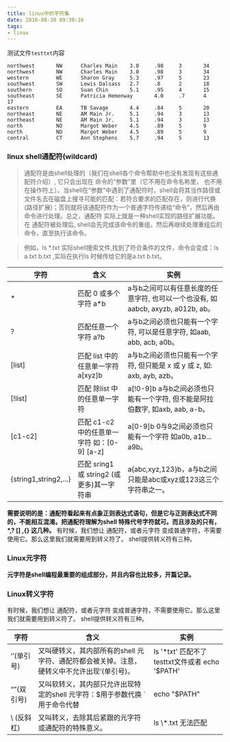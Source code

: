 ```yaml
---
title: linux中的字符集
date: 2016-08-30 09:30:16
tags:
- linux
---
```


测试文件`testtxt`内容 
```  shell   
northwest       NW      Charles Main    3.0     .98     3       34  
northwest       NW      Charles Main    3.0     .98     3       34  
western         WE      Sharon Gray     5.3     .97     5       23  
southwest       SW      Lewis Dalsass   2.7     .8      2       18  
southern        SO      Suan Chin       5.1     .95     4       15  
southeast       SE      Patricia Hemenway       4.0     .7      4       17  
eastern         EA      TB Savage       4.4     .84     5       20  
northeast       NE      AM Main Jr.     5.1     .94     3       13    
northeast       NE      AM Main Jr.     5.1     .94     3       13  
north           NO      Margot Weber    4.5     .89     5       9  
north           NO      Margot Weber    4.5     .89     5       9  
central         CT      Ann Stephens    5.7     .94     5       13 
```


### linux shell通配符(wildcard)
>通配符是由shell处理的（我们在shell各个命令帮助中也没有发现有这些通配符介绍）, 它只会出现在 命令的“参数”里（它不用在命令名称里， 也不用在操作符上）。当shell在“参数”中遇到了通配符时，shell会将其当作路径或文件名去在磁盘上搜寻可能的匹配：若符合要求的匹配存在，则进行代换(路径扩展)；否则就将该通配符作为一个普通字符传递给“命令”，然后再由命令进行处理。总之，通配符 实际上就是一种shell实现的路径扩展功能。在 通配符被处理后, shell会先完成该命令的重组，然后再继续处理重组后的命令，直至执行该命令。

>例如，ls *.txt 实际shell搜索文件,找到了符合条件的文件，命令会变成：ls a.txt b.txt ,实际在执行ls 时候传给它的是a.txt b.txt。

|字符|	含义|	实例|
|---|---|---|
|*|	匹配 0 或多个字符	a*b|  a与b之间可以有任意长度的任意字符, 也可以一个也没有, 如aabcb, axyzb, a012b, ab。|
|?|匹配任意一个字符	a?b|  a与b之间必须也只能有一个字符, 可以是任意字符, 如aab, abb, acb, a0b。
|[list]| 匹配 list 中的任意单一字符	a[xyz]b |  a与b之间必须也只能有一个字符, 但只能是 x 或 y 或 z, 如: axb, ayb, azb。
|[!list]| 匹配 除list 中的任意单一字符|	a[!0-9]b  a与b之间必须也只能有一个字符, 但不能是阿拉伯数字, 如axb, aab, a-b。
|[c1-c2]|匹配 c1-c2 中的任意单一字符 如：[0-9] [a-z]|	a[0-9]b  0与9之间必须也只能有一个字符 如a0b, a1b... a9b。
|{string1,string2,...}|	匹配 sring1 或 string2 (或更多)其一字符串|	a{abc,xyz,123}b，a与b之间只能是abc或xyz或123这三个字符串之一。|

**需要说明的是：通配符看起来有点象正则表达式语句，但是它与正则表达式不同的，不能相互混淆。把通配符理解为shell 特殊代号字符就可。而且涉及的只有，*,? [] ,{} 这几种。**
有时候，我们想让 通配符，或者元字符 变成普通字符，不需要使用它。那么这里我们就需要用到转义符了。 shell提供转义符有三种。

### Linux元字符
**元字符是shell编程最重要的组成部分，并且内容也比较多，开篇记录。**

### Linux转义字符
有时候，我们想让 通配符，或者元字符 变成普通字符，不需要使用它。那么这里我们就需要用到转义符了。 shell提供转义符有三种。


|字符|	含义|	实例|
|---|---|---|
|‘’(单引号)|又叫硬转义，其内部所有的shell 元字符、通配符都会被关掉。注意，硬转义中不允许出现’(单引号)。|ls '*txt' 匹配不了testtxt文件或者 echo '$PATH'|
|“”(双引号)|又叫软转义，其内部只允许出现特定的shell 元字符：$用于参数代换 `用于命令代替|echo "$PATH"|
|\\ (反斜杠)|	 又叫转义，去除其后紧跟的元字符或通配符的特殊意义。|ls  \\*.txt 无法匹配|

